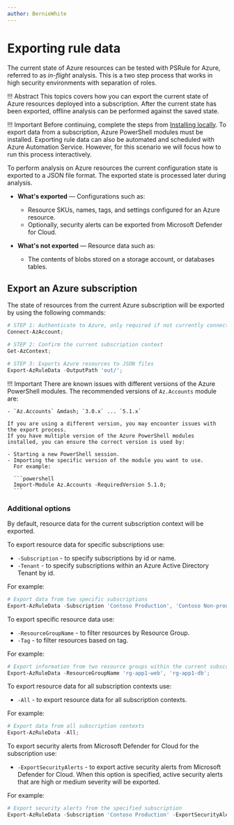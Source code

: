 ```yaml
---
author: BernieWhite
---
```


# Exporting rule data

The current state of Azure resources can be tested with PSRule for Azure, referred to as _in-flight_ analysis.
This is a two step process that works in high security environments with separation of roles.

!!! Abstract
    This topics covers how you can export the current state of Azure resources deployed into a subscription.
    After the current state has been exported, offline analysis can be performed against the saved state.

!!! Important
    Before continuing, complete the steps from [Installing locally][1].
    To export data from a subscription, Azure PowerShell modules must be installed.
    Exporting rule data can also be automated and scheduled with Azure Automation Service.
    However, for this scenario we will focus how to run this process interactively.

To perform analysis on Azure resources the current configuration state is exported to a JSON file format.
The exported state is processed later during analysis.

- **What's exported** &mdash; Configurations such as:
  - Resource SKUs, names, tags, and settings configured for an Azure resource.
  - Optionally, security alerts can be exported from Microsoft Defender for Cloud.
- **What's not exported** &mdash; Resource data such as:
  - The contents of blobs stored on a storage account, or databases tables.

  [1]: install.md#installing-locally

## Export an Azure subscription

The state of resources from the current Azure subscription will be exported by using the following commands:

```powershell
# STEP 1: Authenticate to Azure, only required if not currently connected
Connect-AzAccount;

# STEP 2: Confirm the current subscription context
Get-AzContext;

# STEP 3: Exports Azure resources to JSON files
Export-AzRuleData -OutputPath 'out/';
```

!!! Important
    There are known issues with different versions of the Azure PowerShell modules.
    The recommended versions of `Az.Accounts` module are:

    - `Az.Accounts` &mdash; `3.0.x` ... `5.1.x`

    If you are using a different version, you may encounter issues with the export process.
    If you have multiple version of the Azure PowerShell modules installed, you can ensure the correct version is used by:

    - Starting a new PowerShell session.
    - Importing the specific version of the module you want to use.
      For example:

      ```powershell
      Import-Module Az.Accounts -RequiredVersion 5.1.0;
      ```

### Additional options

By default, resource data for the current subscription context will be exported.

To export resource data for specific subscriptions use:

- `-Subscription` - to specify subscriptions by id or name.
- `-Tenant` - to specify subscriptions within an Azure Active Directory Tenant by id.

For example:

```powershell
# Export data from two specific subscriptions
Export-AzRuleData -Subscription 'Contoso Production', 'Contoso Non-production';
```

To export specific resource data use:

- `-ResourceGroupName` - to filter resources by Resource Group.
- `-Tag` - to filter resources based on tag.

For example:

```powershell
# Export information from two resource groups within the current subscription context
Export-AzRuleData -ResourceGroupName 'rg-app1-web', 'rg-app1-db';
```

To export resource data for all subscription contexts use:

- `-All` - to export resource data for all subscription contexts.

For example:

```powershell
# Export data from all subscription contexts
Export-AzRuleData -All;
```

To export security alerts from Microsoft Defender for Cloud for the subscription use:

- `-ExportSecurityAlerts` - to export active security alerts from Microsoft Defender for Cloud.
  When this option is specified, active security alerts that are high or medium severity will be exported.

For example:

```powershell
# Export security alerts from the specified subscription
Export-AzRuleData -Subscription 'Contoso Production' -ExportSecurityAlerts;
```
